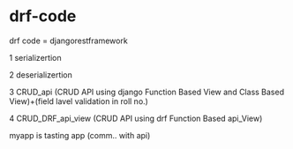 # drf-code
drf code = djangorestframework

1 serializertion


2 deserializertion


3 CRUD_api (CRUD API using django Function Based View and Class Based View)+(field lavel validation in roll no.)


4 CRUD_DRF_api_view (CRUD API using drf Function Based api_View)


myapp is tasting app (comm.. with api)
